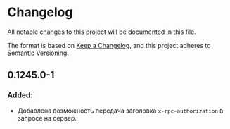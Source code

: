 # Changelog

All notable changes to this project will be documented in this file.

The format is based on [Keep a Changelog](https://keepachangelog.com/en/1.1.0/),
and this project adheres to [Semantic Versioning](https://semver.org/spec/v2.0.0.html).

## 0.1245.0-1

### Added:
* Добавлена возможность передача заголовка `x-rpc-authorization` в запросе на сервер.
